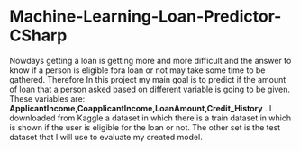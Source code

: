 # Machine-Learning-Loan-Predictor-CSharp
Nowdays getting a loan is getting more and more difficult and the answer to know if a person is eligible fora
loan or not may take some time to be gathered.
Therefore In this project my main goal is to predict if the amount of loan that a person asked based on
different variable is going to be given.
These variables are:  **ApplicantIncome,CoapplicantIncome,LoanAmount,Credit_History** .
I downloaded from Kaggle a dataset in which there is a train dataset in which is shown if the user is eligible
for the loan or not.
The other set is the test dataset that I will use to evaluate my created model.

